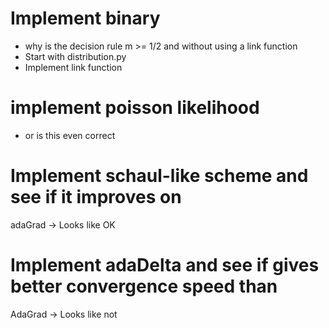 
 
# Implement binary 
- why is the decision rule m >= 1/2 and without using a link function
- Start with distribution.py
- Implement link function

# implement poisson likelihood
- or is this even correct

# Implement schaul-like scheme and see if it improves on 
adaGrad
-> Looks like OK 

# Implement adaDelta and see if gives better convergence speed than
AdaGrad
-> Looks like not


